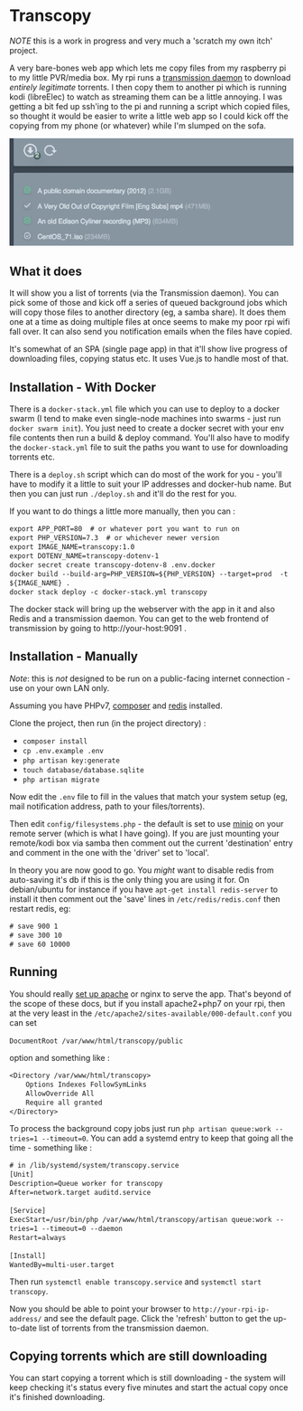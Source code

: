 # Transcopy

*NOTE* this is a work in progress and very much a 'scratch my own itch' project.

A very bare-bones web app which lets me copy files from my raspberry pi to my little PVR/media box.  My rpi runs a [transmission daemon](http://www.techjawab.com/2014/08/how-to-install-transmission-on.html) to download *entirely legitimate* torrents.  I then copy them to another pi which is running kodi (libreElec) to watch as streaming them can be a little annoying.  I was getting a bit fed up ssh'ing to the pi and running a script which copied files, so thought it would be easier to write a little web app so I could kick off the copying from my phone (or whatever) while I'm slumped on the sofa.

![transcopy](./transcopy.png)

## What it does

It will show you a list of torrents (via the Transmission daemon).  You can pick some of those and kick off a series of queued background jobs which will copy those files to another directory (eg, a samba share).  It does them one at a time as doing multiple files at once seems to make my poor rpi wifi fall over.  It can also send you notification emails when the files have copied.

It's somewhat of an SPA (single page app) in that it'll show live progress of downloading files, copying status etc. It uses
Vue.js to handle most of that.

## Installation - With Docker

There is a `docker-stack.yml` file which you can use to deploy to a docker swarm (I tend to make even single-node machines into swarms - just run `docker swarm init`).  You just need to create a docker secret with your env file contents then run a build & deploy command.  You'll also have to modify the `docker-stack.yml` file to suit the paths you want to use for downloading torrents etc.  

There is a `deploy.sh` script which can do most of the work for you - you'll have to modify it a little to suit your IP addresses and docker-hub name.  But then you can just run `./deploy.sh` and it'll do the rest for you.

If you want to do things a little more manually, then you can :
```
export APP_PORT=80  # or whatever port you want to run on
export PHP_VERSION=7.3  # or whichever newer version
export IMAGE_NAME=transcopy:1.0
export DOTENV_NAME=transcopy-dotenv-1
docker secret create transcopy-dotenv-8 .env.docker
docker build --build-arg=PHP_VERSION=${PHP_VERSION} --target=prod  -t ${IMAGE_NAME} .
docker stack deploy -c docker-stack.yml transcopy
```
The docker stack will bring up the webserver with the app in it and also Redis and a transmission daemon.  You can get to the web frontend of transmission by going to http://your-host:9091 .

## Installation - Manually

*Note*: this is _not_ designed to be run on a public-facing internet connection - use on your own LAN only.

Assuming you have PHPv7, [composer](https://getcomposer.org/) and [redis](https://redis.io/) installed.

Clone the project, then run (in the project directory) :

* `composer install`
* `cp .env.example .env`
* `php artisan key:generate`
* `touch database/database.sqlite`
* `php artisan migrate`

Now edit the `.env` file to fill in the values that match your system setup (eg, mail notification address, path to your files/torrents).

Then edit `config/filesystems.php` - the default is set to use [minio](https://minio.io/) on your remote server (which is what I have going).  If you are just mounting your remote/kodi box via samba then comment out the current 'destination' entry and comment in the one with the 'driver' set to 'local'.

In theory you are now good to go.  You *might* want to disable redis from auto-saving it's db if this is the only thing
you are using it for.  On debian/ubuntu for instance if you have `apt-get install redis-server` to install it then comment out
the 'save' lines in `/etc/redis/redis.conf` then restart redis, eg:

```
# save 900 1
# save 300 10
# save 60 10000
```

## Running

You should really [set up apache](https://blog.mythic-beasts.com/2017/03/22/php7-on-a-raspberry-pi-3-in-the-cloud/) or nginx to serve the app.  That's beyond of the scope of these docs, but if you install apache2+php7 on your rpi, then at the very least in the `/etc/apache2/sites-available/000-default.conf` you can set

 `DocumentRoot /var/www/html/transcopy/public`

option and something like :

```
<Directory /var/www/html/transcopy>
	Options Indexes FollowSymLinks
	AllowOverride All
	Require all granted
</Directory>
```

To process the background copy jobs just run `php artisan queue:work --tries=1 --timeout=0`. You can add a systemd entry to keep that going all the time - something like :

```
# in /lib/systemd/system/transcopy.service
[Unit]
Description=Queue worker for transcopy
After=network.target auditd.service

[Service]
ExecStart=/usr/bin/php /var/www/html/transcopy/artisan queue:work --tries=1 --timeout=0 --daemon
Restart=always

[Install]
WantedBy=multi-user.target
```

Then run `systemctl enable transcopy.service` and `systemctl start transcopy`.

Now you should be able to point your browser to `http://your-rpi-ip-address/` and see the default page.  Click the 'refresh' button to get the up-to-date list of torrents from the transmission daemon.

## Copying torrents which are still downloading

You can start copying a torrent which is still downloading - the system will keep
checking it's status every five minutes and start the actual copy once it's
finished downloading.  

